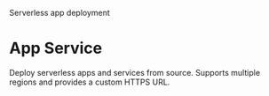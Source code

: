 Serverless app deployment

# App Service

Deploy serverless apps and services from source. 
Supports multiple regions and provides a custom HTTPS URL. 
